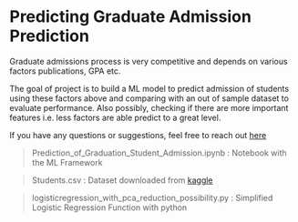 # Predicting Graduate Admission Prediction

Graduate admissions process is very competitive and depends on various factors publications, GPA etc.  

The goal of project is to build a ML model to predict admission of students using these factors above and comparing with an out of sample dataset to evaluate performance.
Also possibly, checking if there are more important features i.e. less factors are able predict to a great level.

If you have any questions or suggestions, feel free to reach out [here](mailto:oa.anokyenkansah@gmail.com)


> Prediction_of_Graduation_Student_Admission.ipynb : Notebook with the ML Framework

> Students.csv : Dataset downloaded from [kaggle](https://www.kaggle.com/datasets/rosiellenpassos/student-admission-data)

> logisticregression_with_pca_reduction_possibility.py : Simplified Logistic Regression Function with python 
